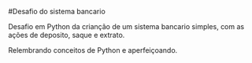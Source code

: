#Desafio do sistema bancario

Desafio em Python da crianção de um sistema bancario simples, com as ações de deposito, saque e extrato.
 
Relembrando conceitos de Python e aperfeiçoando.

